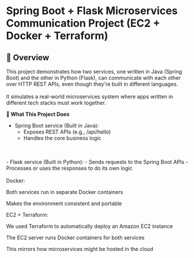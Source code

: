 # Spring Boot + Flask Microservices Communication Project (EC2 + Docker + Terraform)

## 🚀 Overview
This project demonstrates how two services, one written in Java (Spring Boot) and the other in Python (Flask), can communicate with each other over HTTP REST APIs, even though they're built in different languages.
<br>
<br>
It simulates a real-world microservices system where apps written in different tech stacks must work together.

**🔧 What This Project Does**
- Spring Boot service (Built in Java):
  - Exposes REST APIs (e.g., /api/hello)
  - Handles the core business logic
<br>
<br>
- Flask service (Built in Python):
  - Sends requests to the Spring Boot APIs
  - Processes or uses the responses to do its own logic
<br>
<br>
Docker:

Both services run in separate Docker containers

Makes the environment consistent and portable

EC2 + Terraform:

We used Terraform to automatically deploy an Amazon EC2 instance

The EC2 server runs Docker containers for both services

This mirrors how microservices might be hosted in the cloud
